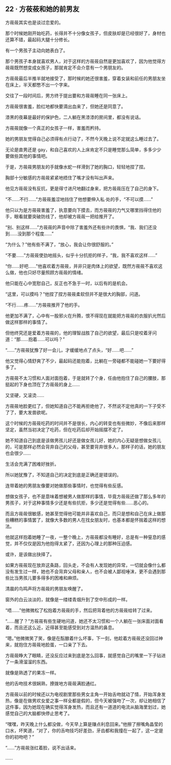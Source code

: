 ## 22 · 方莜莜和她的前男友

方莜莜其实也是谈过恋爱的。

那个时候她刚开始吃药，长得并不十分像女孩子，但皮肤却是已经很好了，身材也还算不错，最起码大腿十分修长。

有一个男孩子主动向她表白了。

那个男孩子本身就喜欢男人，对于这样的方莜莜自然是更加喜欢了，因为他觉得方莜莜既然想变成女孩子，那就肯定不会介意有一个男朋友的。

方莜莜最后半推半就地接受了，那时候的她还很害羞，穿着女装和前任的男朋友坐在床上，半天都憋不出一个字来。

交往了一段时间后，男方终于提出要和方莜莜睡在同一张床上。

方莜莜很害羞，脸红地都快要滴出血来了，但她还是同意了。

漆黑的夜幕是最好的保护色，二人躺在黑漆漆的房间里，都没有说话。

方莜莜就像一个真正的女孩子一样，害羞而矜持。

她的男朋友觉得自己必须得有点行动了，不然今天晚上说不定就这么睡过去了。

无论是直男还是 gay，和自己喜欢的人上床肯定不只是睡觉那么简单，多多少少要做些其他的事情吧。

于是，方莜莜男朋友的手就像水蛇一样滑到了她的胸口，轻轻地捏了捏。

胸部十分敏感的方莜莜紧紧地捂住了嘴才没有叫出声来。

他见方莜莜没有反抗，更是得寸进尺地翻过身来，把方莜莜压在了自己的身下。

“不……不行……”方莜莜羞涩地挡住了他想要伸入私·处的手，“不可以摸……”

他只以为是方莜莜害羞了，执意要向下摸去，而方莜莜的力气又哪里挡得住他的手，眼看就要突破防线了，他却被方莜莜一把给推开了。

“别、别这样……”方莜莜的声音中除了害羞外还有些许的畏惧，“我、我们还没到……没到那个程度……”

“为什么？”他有些不满了，“放心，我会让你很舒服的。”

“不要……”方莜莜使劲地摇头，似乎十分抗拒的样子，“我，我不喜欢这样……”

“你……好吧……”他喜欢着方莜莜，并非只是肉体上的欲望，既然方莜莜不喜欢这么做，他也只好尽量照顾方莜莜的情绪。

他只能在心中宽慰自己，反正也不急于一时，以后有的是机会。

“这里，可以摸吗？”他捏了捏方莜莜柔软但并不是很大的胸部，问道。

“不行……疼……”方莜莜推开了他的手。

他更加不满了，心中有一股邪火在升腾，恨不得现在就能把方莜莜的衣服扒光然后做这样那样的事情了。

但他终究还是爱着方莜莜的，他的理智战胜了自己的欲望，最后只是咬着牙问道：“那……抱着……可以吗？”

“……”方莜莜犹豫了好一会儿，才缓缓地点了点头，“好……吧……”

他又觉得心情舒爽了不少，最起码还能抱着，比躺在一旁碰都不能碰她一下要好得多了。

方莜莜不太习惯和人面对面抱着，于是就转了个身，任由他抱住了自己的腰肢，那挺起的下身也顶在了方莜莜的身上……

又坚硬，又滚烫……

方莜莜地脸更红了，但她知道自己不能再拒绝他了，不然说不定他真的一下子受不了了，要大发兽欲呢。

这个时候的方莜莜吃药的时间并不是很长，内心的转变也有些微妙，不像后来那样坚定，虽然当初决定了吃药，但在吃药后却开始摇摆不定了。

她不知道自己到底是该做男孩儿好还是做女孩儿好，她的内心无疑是想做女孩儿的，可是那样必然会背弃自己的父母，甚至要背弃很多人，那样子的话，她的朋友也会很少……

生活会充满了困难好挫折。

所以她犹豫了，不知道自己的决定到底是正确还是错误的。

连带着她的男朋友像要对她做那些事情时，也觉得有些反感。

想做女孩子，也不是意味着想被男人做那样的事情，毕竟方莜莜还做了那么多年的男孩子，对于这种事情多少还是有些抗拒，多少还是觉得有些……恶心的。

而且方莜莜很敏感，她甚至觉得他可能并非喜欢自己，而只是想和自己在床上做那些糟糕的事情罢了，就像大多数的男人在找女朋友时，也基本都是怀揣着这样的想法。

他就这样抱着她睡了一夜，一整个晚上，方莜莜都没有睡好，总是有一种窒息的感觉，并不仅仅是因为他抱得太紧了，还因为心理上的那种压迫感。

或许，是该做出抉择了。

如果方莜莜现在放弃这条路，回头走，不会有人发现她的异常，一切就会像什么都没有发生过一样，她也不会背弃父母和亲人，也不会被人鄙视唾沫，更不会遇到那些比当男孩儿要多得多的困难和麻烦。

清晨的鸟鸣声将方莜莜的男朋友唤醒了。

窗外的白云淡淡的，就像是一缕缕青烟升到了空中形成的一样。

“唔……”他微微松了松抱着方莜莜的手，然后把背着他的方莜莜给转了过来。

“……醒了？”方莜莜有些生硬地问道，她还不太习惯和一个人躺在一张床面对面看着，而且还这么近，近得甚至能感受到对方温热的鼻息。

“嗯。”他微微笑了笑，像是在酝酿着什么坏事，下一刻，他趁着方莜莜还没回过神来，就抱住方莜莜地脸蛋，一口亲了下去。

方莜莜睁大了眼睛，还没反应过来到底是怎么回事，就感觉自己的嘴里一下子钻进了一条滑溜溜的东西。

就像是熟透了的果冻一样。

他的舌吻技术很娴熟，撩拨地方莜莜满脸通红。

方莜莜以前的时候还以为电视剧里那些男女主角一开始舌吻就动了情，开始浑身发热，像是在做男欢女爱之事一样全都是假的，但今天被强吻了一次，却让她相信了这件事，因为她现在确实觉得浑身发热，而且还有一道道的电流从脑海里划过，她感觉自己的大脑都快停止思考了。

“嘿嘿，昨天晚上什么都没做，今天早上算是赚点利息回来。”他擦了擦嘴角晶莹的口水，坏笑道，“对了，你的舌吻技巧好差劲，牙齿都和我撞在一起了，这一定是你的初吻吧？”

“……”方莜莜涨红着脸，说不出话来。

……
